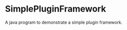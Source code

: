 SimplePluginFramework
=====================

A java program to demonstrate a simple plugin framework. 
